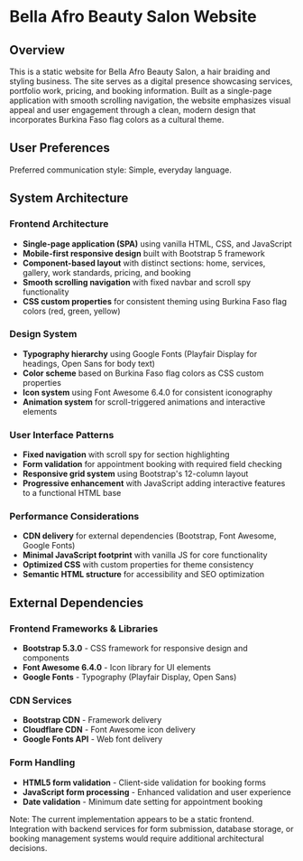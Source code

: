 # Bella Afro Beauty Salon Website

## Overview

This is a static website for Bella Afro Beauty Salon, a hair braiding and styling business. The site serves as a digital presence showcasing services, portfolio work, pricing, and booking information. Built as a single-page application with smooth scrolling navigation, the website emphasizes visual appeal and user engagement through a clean, modern design that incorporates Burkina Faso flag colors as a cultural theme.

## User Preferences

Preferred communication style: Simple, everyday language.

## System Architecture

### Frontend Architecture
- **Single-page application (SPA)** using vanilla HTML, CSS, and JavaScript
- **Mobile-first responsive design** built with Bootstrap 5 framework
- **Component-based layout** with distinct sections: home, services, gallery, work standards, pricing, and booking
- **Smooth scrolling navigation** with fixed navbar and scroll spy functionality
- **CSS custom properties** for consistent theming using Burkina Faso flag colors (red, green, yellow)

### Design System
- **Typography hierarchy** using Google Fonts (Playfair Display for headings, Open Sans for body text)
- **Color scheme** based on Burkina Faso flag colors as CSS custom properties
- **Icon system** using Font Awesome 6.4.0 for consistent iconography
- **Animation system** for scroll-triggered animations and interactive elements

### User Interface Patterns
- **Fixed navigation** with scroll spy for section highlighting
- **Form validation** for appointment booking with required field checking
- **Responsive grid system** using Bootstrap's 12-column layout
- **Progressive enhancement** with JavaScript adding interactive features to a functional HTML base

### Performance Considerations
- **CDN delivery** for external dependencies (Bootstrap, Font Awesome, Google Fonts)
- **Minimal JavaScript footprint** with vanilla JS for core functionality
- **Optimized CSS** with custom properties for theme consistency
- **Semantic HTML structure** for accessibility and SEO optimization

## External Dependencies

### Frontend Frameworks & Libraries
- **Bootstrap 5.3.0** - CSS framework for responsive design and components
- **Font Awesome 6.4.0** - Icon library for UI elements
- **Google Fonts** - Typography (Playfair Display, Open Sans)

### CDN Services
- **Bootstrap CDN** - Framework delivery
- **Cloudflare CDN** - Font Awesome icon delivery
- **Google Fonts API** - Web font delivery

### Form Handling
- **HTML5 form validation** - Client-side validation for booking forms
- **JavaScript form processing** - Enhanced validation and user experience
- **Date validation** - Minimum date setting for appointment booking

Note: The current implementation appears to be a static frontend. Integration with backend services for form submission, database storage, or booking management systems would require additional architectural decisions.